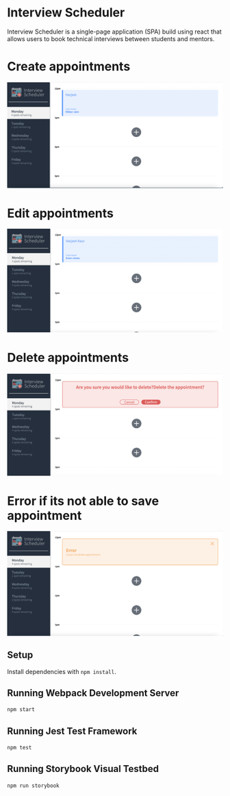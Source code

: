 # Interview Scheduler
Interview Scheduler is a single-page application (SPA) build using react that allows users to book technical interviews between students and mentors.

# Create appointments
!["createApp.png"](https://github.com/harjeet14/scheduler/blob/master/Docss/createApp.png)
# Edit appointments
!["editApp.png"](https://github.com/harjeet14/scheduler/blob/master/Docss/editApp.png)
# Delete appointments
!["DeleteApp.png"](https://github.com/harjeet14/scheduler/blob/master/Docss/DeleteApp.png)
# Error if its not able to save appointment
!["error.png"](https://github.com/harjeet14/scheduler/blob/master/Docss/error.png)
## Setup

Install dependencies with `npm install`.

## Running Webpack Development Server

```sh
npm start
```

## Running Jest Test Framework

```sh
npm test
```

## Running Storybook Visual Testbed

```sh
npm run storybook
```
